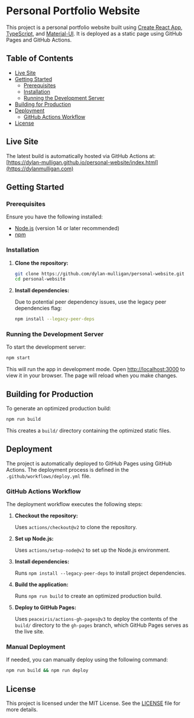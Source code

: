 # Personal Portfolio Website

This project is a personal portfolio website built using [Create React App](https://create-react-app.dev/), [TypeScript](https://www.typescriptlang.org/), and [Material-UI](https://mui.com/). It is deployed as a static page using GitHub Pages and GitHub Actions.

## Table of Contents
- [Live Site](#live-site)
- [Getting Started](#getting-started)
  - [Prerequisites](#prerequisites)
  - [Installation](#installation)
  - [Running the Development Server](#running-the-development-server)
- [Building for Production](#building-for-production)
- [Deployment](#deployment)
  - [GitHub Actions Workflow](#github-actions-workflow)
- [License](#license)

## Live Site

The latest build is automatically hosted via GitHub Actions at:  
[https://dylan-mulligan.github.io/personal-website/index.html](https://dylanmulligan.com)

## Getting Started

### Prerequisites

Ensure you have the following installed:
- [Node.js](https://nodejs.org/) (version 14 or later recommended)
- [npm](https://www.npmjs.com/)

### Installation

1. **Clone the repository:**

   ```bash
   git clone https://github.com/dylan-mulligan/personal-website.git
   cd personal-website
   ```

2. **Install dependencies:**

   Due to potential peer dependency issues, use the legacy peer dependencies flag:

   ```bash
   npm install --legacy-peer-deps
   ```

### Running the Development Server

To start the development server:

```bash
npm start
```

This will run the app in development mode. Open [http://localhost:3000](http://localhost:3000) to view it in your browser. The page will reload when you make changes.

## Building for Production

To generate an optimized production build:

```bash
npm run build
```

This creates a `build/` directory containing the optimized static files.

## Deployment

The project is automatically deployed to GitHub Pages using GitHub Actions. The deployment process is defined in the `.github/workflows/deploy.yml` file.

### GitHub Actions Workflow

The deployment workflow executes the following steps:

1. **Checkout the repository:**
   
   Uses `actions/checkout@v2` to clone the repository.

2. **Set up Node.js:**
   
   Uses `actions/setup-node@v2` to set up the Node.js environment.

3. **Install dependencies:**
   
   Runs `npm install --legacy-peer-deps` to install project dependencies.

4. **Build the application:**
   
   Runs `npm run build` to create an optimized production build.

5. **Deploy to GitHub Pages:**
   
   Uses `peaceiris/actions-gh-pages@v3` to deploy the contents of the `build/` directory to the `gh-pages` branch, which GitHub Pages serves as the live site.

### Manual Deployment

If needed, you can manually deploy using the following command:

```bash
npm run build && npm run deploy
```

## License

This project is licensed under the MIT License. See the [LICENSE](LICENSE) file for more details.

